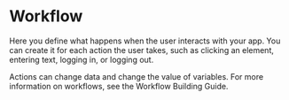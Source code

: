 # Workflow

Here you define what happens when the user interacts with your app. You can create it for each action the user takes, such as clicking an element, entering text, logging in, or logging out.

Actions can change data and change the value of variables. For more information on workflows, see the Workflow Building Guide.

